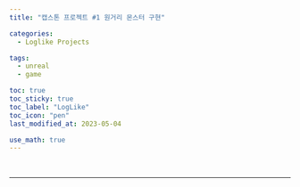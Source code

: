 ```yaml
---
title: "캡스톤 프로젝트 #1 원거리 몬스터 구현"

categories:
  - Loglike Projects

tags:
  - unreal
  - game

toc: true
toc_sticky: true
toc_label: "LogLike"
toc_icon: "pen"
last_modified_at: 2023-05-04

use_math: true
---
```


<br>

---

